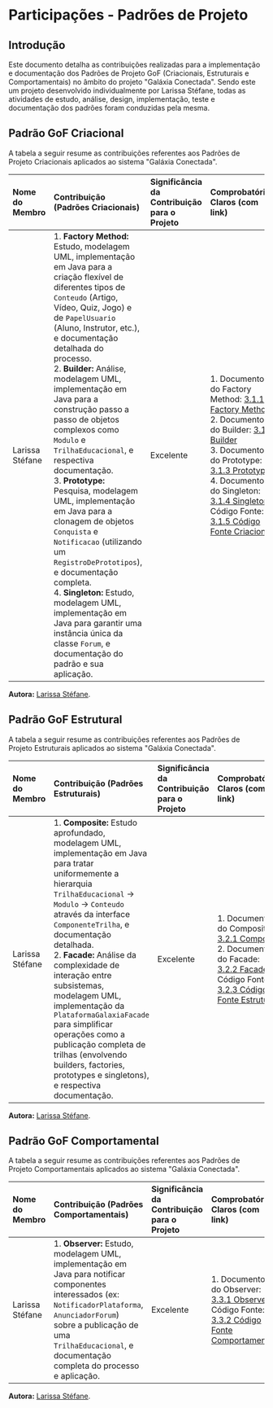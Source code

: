 # Participações - Padrões de Projeto

## Introdução

Este documento detalha as contribuições realizadas para a implementação e documentação dos Padrões de Projeto GoF (Criacionais, Estruturais e Comportamentais) no âmbito do projeto "Galáxia Conectada". Sendo este um projeto desenvolvido individualmente por Larissa Stéfane, todas as atividades de estudo, análise, design, implementação, teste e documentação dos padrões foram conduzidas pela mesma.


## Padrão GoF Criacional

A tabela a seguir resume as contribuições referentes aos Padrões de Projeto Criacionais aplicados ao sistema "Galáxia Conectada".

| Nome do Membro  | Contribuição (Padrões Criacionais)                                                                                                                                                                                                                                                           | Significância da Contribuição para o Projeto | Comprobatórios Claros (com link)                                                                                                                                                                       |
| :-------------- | :------------------------------------------------------------------------------------------------------------------------------------------------------------------------------------------------------------------------------------------------------------------------------------------- | :------------------------------------------- | :----------------------------------------------------------------------------------------------------------------------------------------------------------------------------------------------------- |
| Larissa Stéfane | 1. **Factory Method:** Estudo, modelagem UML, implementação em Java para a criação flexível de diferentes tipos de `Conteudo` (Artigo, Vídeo, Quiz, Jogo) e de `PapelUsuario` (Aluno, Instrutor, etc.), e documentação detalhada do processo. <br> 2. **Builder:** Análise, modelagem UML, implementação em Java para a construção passo a passo de objetos complexos como `Modulo` e `TrilhaEducacional`, e respectiva documentação. <br> 3. **Prototype:** Pesquisa, modelagem UML, implementação em Java para a clonagem de objetos `Conquista` e `Notificacao` (utilizando um `RegistroDePrototipos`), e documentação completa. <br> 4. **Singleton:** Estudo, modelagem UML, implementação em Java para garantir uma instância única da classe `Forum`, e documentação do padrão e sua aplicação. | Excelente                                    | 1. Documento do Factory Method: [3.1.1 Factory Method](/PadroesDeProjeto/GoFsCriacionais/FactoryMethod.md) <br> 2. Documento do Builder: [3.1.2 Builder](/PadroesDeProjeto/GoFsCriacionais/Builder.md) <br> 3. Documento do Prototype: [3.1.3 Prototype](/PadroesDeProjeto/GoFsCriacionais/Prototype.md) <br> 4. Documento do Singleton: [3.1.4 Singleton](/PadroesDeProjeto/GoFsCriacionais/Singleton.md) <br> Código Fonte: [3.1.5 Código Fonte Criacional](/PadroesDeProjeto/GoFsCriacionais/CriacionalCodigoHospedado.md) |

<b>Autora:</b> <a href="https://github.com/SkywalkerSupreme">Larissa Stéfane</a>.

## Padrão GoF Estrutural

A tabela a seguir resume as contribuições referentes aos Padrões de Projeto Estruturais aplicados ao sistema "Galáxia Conectada".

| Nome do Membro  | Contribuição (Padrões Estruturais)                                                                                                                                                                                                                                                        | Significância da Contribuição para o Projeto | Comprobatórios Claros (com link)                                                                                                                                                                      |
| :-------------- | :----------------------------------------------------------------------------------------------------------------------------------------------------------------------------------------------------------------------------------------------------------------------------------------- | :------------------------------------------- | :---------------------------------------------------------------------------------------------------------------------------------------------------------------------------------------------------- |
| Larissa Stéfane | 1. **Composite:** Estudo aprofundado, modelagem UML, implementação em Java para tratar uniformemente a hierarquia `TrilhaEducacional` -> `Modulo` -> `Conteudo` através da interface `ComponenteTrilha`, e documentação detalhada. <br> 2. **Facade:** Análise da complexidade de interação entre subsistemas, modelagem UML, implementação da `PlataformaGalaxiaFacade` para simplificar operações como a publicação completa de trilhas (envolvendo builders, factories, prototypes e singletons), e respectiva documentação. | Excelente                                    | 1. Documento do Composite: [3.2.1 Composite](/PadroesDeProjeto/GoFsEstruturais/Composite.md) <br> 2. Documento do Facade: [3.2.2 Facade](/PadroesDeProjeto/GoFsEstruturais/Facade.md) <br> Código Fonte: [3.2.3 Código Fonte Estrutural](/PadroesDeProjeto/GoFsEstruturais/EstruturaCodigoFonte.md) |

<b>Autora:</b> <a href="https://github.com/SkywalkerSupreme">Larissa Stéfane</a>.

## Padrão GoF Comportamental

A tabela a seguir resume as contribuições referentes aos Padrões de Projeto Comportamentais aplicados ao sistema "Galáxia Conectada".

| Nome do Membro  | Contribuição (Padrões Comportamentais)                                                                                                                                                                                                                | Significância da Contribuição para o Projeto | Comprobatórios Claros (com link)                                                                                                                                                                                 |
| :-------------- | :---------------------------------------------------------------------------------------------------------------------------------------------------------------------------------------------------------------------------------------------------- | :------------------------------------------- | :--------------------------------------------------------------------------------------------------------------------------------------------------------------------------------------------------------------- |
| Larissa Stéfane | 1. **Observer:** Estudo, modelagem UML, implementação em Java para notificar componentes interessados (ex: `NotificadorPlataforma`, `AnunciadorForum`) sobre a publicação de uma `TrilhaEducacional`, e documentação completa do processo e aplicação. | Excelente                                    | 1. Documento do Observer: [3.3.1 Observer](/PadroesDeProjeto/GoFsComportamentais/Observer.md) <br> Código Fonte: [3.3.2 Código Fonte Comportamental](/PadroesDeProjeto/GoFsComportamentais/ComportamentalCodigoFonte.md) |

<b>Autora:</b> <a href="https://github.com/SkywalkerSupreme">Larissa Stéfane</a>.

